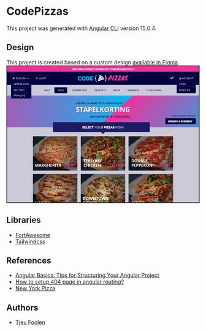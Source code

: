 # CodePizzas
This project was generated with [Angular CLI](https://github.com/angular/angular-cli) version 15.0.4.

## Design
This project is created based on a custom design [available in Figma](https://www.figma.com/file/g8A1SzbDgXZ9IbtNN8smY5/Website?node-id=0%3A1&t=AWNDFby65g3UhwpR-1).
![Screenshot of the products overview page](./screenshot.png)

## Libraries
- [FortAwesome](https://github.com/FortAwesome/angular-fontawesome)
- [Tailwindcss](https://tailwindcss.com/)

## References
- [Angular Basics: Tips for Structuring Your Angular Project](https://www.telerik.com/blogs/angular-basics-tips-structuring-angular-project)
- [How to setup 404 page in angular routing?](https://www.geeksforgeeks.org/how-to-setup-404-page-in-angular-routing/)
- [New York Pizza](https://www.newyorkpizza.nl/)

## Authors
- [Tjeu Foolen](https://github.com/tjeufoolen)
